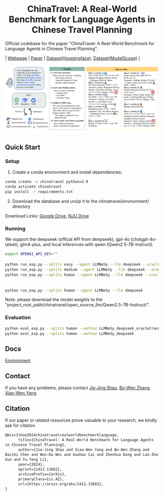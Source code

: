 <center>
  <h1>ChinaTravel: A Real-World Benchmark for Language Agents in Chinese Travel Planning
</h1>
</center>

Official codebase for the paper "ChinaTravel: A Real-World Benchmark for Language Agents in Chinese Travel Planning".

| [Webpage](https://www.lamda.nju.edu.cn/shaojj/chinatravel/) | [Paper](https://arxiv.org/abs/2412.13682) | [Dataset(Huggingface)](https://huggingface.co/datasets/LAMDA-NeSy/ChinaTravel), [Dataset(ModelScope)](https://www.modelscope.cn/datasets/Cbphcr/ChinaTravel) |

![Overview](images/overview.png)

## Quick Start

### Setup

1. Create a conda environment and install dependencies:

```bash
conda create -n chinatravel python=3.9  
conda activate chinatravel  
pip install -r requirements.txt  
```

2. Download the database and unzip it to the chinatravel/environment/ directory

Download Links: [Google Drive](https://drive.google.com/file/d/1clPy2N5Q8ag0HZIOeMpffmFgWbZD8R-8/view?usp=sharing), [NJU Drive](https://box.nju.edu.cn/f/2473be4dd4164225ab7c/)

### Running

We support the deepseek (offical API from deepseek), gpt-4o (chatgpt-4o-latest), glm4-plus, and local inferences with qwen (Qwen2.5-7B-Instruct).

```bash
export OPENAI_API_KEY=""

python run_exp.py --splits easy --agent LLMNeSy --llm deepseek --oracle_translation
python run_exp.py --splits medium --agent LLMNeSy --llm deepseek --oracle_translation
python run_exp.py --splits human --agent LLMNeSy --llm deepseek --oracle_translation


python run_exp.py --splits human --agent LLMNeSy --llm deepseek 
```

Note: please download the model weights to the "project_root_path/chinatravel/open_source_llm/Qwen2.5-7B-Instruct/".

### Evaluation

```bash
python eval_exp.py --splits human --method LLMNeSy_deepseek_oracletranslation
python eval_exp.py --splits human --method LLMNeSy_deepseek
```

## Docs

[Environment](chinatravel/environment/readme.md)

## Contact

If you have any problems, please contact [Jie-Jing Shao](shaojj@lamda.nju.edu.cn), [Bo-Wen Zhang](221900200@smail.nju.edu.cn), [Xiao-Wen Yang](yangxw@lamda.nju.edu.cn).

## Citation

If our paper or related resources prove valuable to your research, we kindly ask for citation.

```
@misc{shao2024chinatravelrealworldbenchmarklanguage,
      title={ChinaTravel: A Real-World Benchmark for Language Agents in Chinese Travel Planning}, 
      author={Jie-Jing Shao and Xiao-Wen Yang and Bo-Wen Zhang and Baizhi Chen and Wen-Da Wei and Guohao Cai and Zhenhua Dong and Lan-Zhe Guo and Yu-feng Li},
      year={2024},
      eprint={2412.13682},
      archivePrefix={arXiv},
      primaryClass={cs.AI},
      url={https://arxiv.org/abs/2412.13682}, 
}
```

